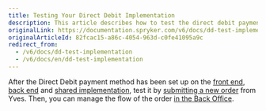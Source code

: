 ```yaml
---
title: Testing Your Direct Debit Implementation
description: This article describes how to test the direct debit payment implementation.
originalLink: https://documentation.spryker.com/v6/docs/dd-test-implementation
originalArticleId: 82fcac15-a86c-4054-963d-c0fe41095a9c
redirect_from:
  - /v6/docs/dd-test-implementation
  - /v6/docs/en/dd-test-implementation
---
```


After the Direct Debit payment method has been set up on the [front end](/docs/scos/dev/developer-guides/202009.0/development-guide/back-end/data-manipulation/payment-methods/direct-debit-example-implementation/implementation-of-direct-debit-in-yves.html), [back end](/docs/scos/dev/developer-guides/202009.0/development-guide/back-end/data-manipulation/payment-methods/direct-debit-example-implementation/implementation-of-direct-debit-in-zed.html) and [shared implementation](/docs/scos/dev/developer-guides/202009.0/development-guide/back-end/data-manipulation/payment-methods/direct-debit-example-implementation/implementation-of-direct-debit-in-the-shared-layer.html), test it by [submitting a new order](/docs/scos/dev/features/202009.0/checkout/checkout-feature-overview/multi-step-checkout.html) from Yves. Then, you can manage the flow of the order [in the Back Office](/docs/scos/user/user-guides/202009.0/back-office-user-guide/sales/orders/managing-orders.html).
